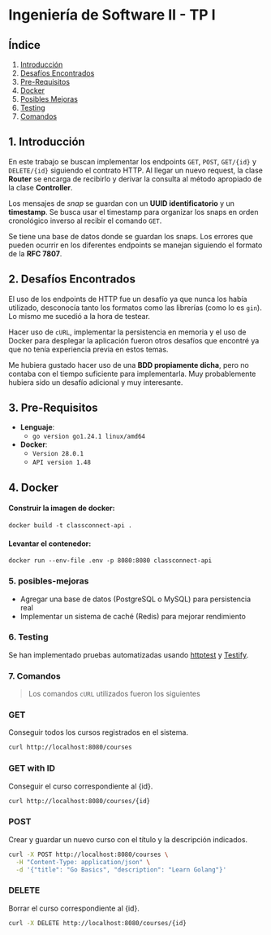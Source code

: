 # Ingeniería de Software II - TP I

## Índice

1. [Introducción](#1-introducción)
2. [Desafíos Encontrados](#2-desafíos-encontrados)
3. [Pre-Requisitos](#3-pre-requisitos)
4. [Docker](#4-docker)
5. [Posibles Mejoras](#5-posibles-mejoras)
6. [Testing](#6-Testing)
7. [Comandos](#7-comandos)

## 1. Introducción

En este trabajo se buscan implementar los endpoints `GET`, `POST`, `GET/{id}` y `DELETE/{id}` siguiendo el contrato HTTP. Al llegar un nuevo request, la clase **Router** se encarga de recibirlo y derivar la consulta al método apropiado de la clase **Controller**.

Los mensajes de *snap* se guardan con un **UUID identificatorio** y un **timestamp**. Se busca usar el timestamp para organizar los snaps en orden cronológico inverso al recibir el comando `GET`.

Se tiene una base de datos donde se guardan los snaps. Los errores que pueden ocurrir en los diferentes endpoints se manejan siguiendo el formato de la **RFC 7807**.

## 2. Desafíos Encontrados

El uso de los endpoints de HTTP fue un desafío ya que nunca los había utilizado, desconocía tanto los formatos como las librerías (como lo es `gin`). Lo mismo me sucedió a la hora de testear.

Hacer uso de `cURL`, implementar la persistencia en memoria y el uso de Docker para desplegar la aplicación fueron otros desafíos que encontré ya que no tenía experiencia previa en estos temas.

Me hubiera gustado hacer uso de una **BDD propiamente dicha**, pero no contaba con el tiempo suficiente para implementarla. Muy probablemente hubiera sido un desafío adicional y muy interesante.

## 3. Pre-Requisitos

- **Lenguaje**:
    - `go version go1.24.1 linux/amd64`
- **Docker**:
    - `Version 28.0.1`
    - `API version 1.48`

## 4. Docker

#### Construir la imagen de docker:

    docker build -t classconnect-api .

#### Levantar el contenedor:

    docker run --env-file .env -p 8080:8080 classconnect-api

### 5. posibles-mejoras

- Agregar una base de datos (PostgreSQL o MySQL) para persistencia real
- Implementar un sistema de caché (Redis) para mejorar rendimiento

### 6. Testing

Se han implementado pruebas automatizadas usando [httptest](https://pkg.go.dev/net/http/httptest) y [Testify](https://pkg.go.dev/github.com/stretchr/testify/assert).

### 7. Comandos

> Los comandos `cURL` utilizados fueron los siguientes

### **GET**

Conseguir todos los cursos registrados en el sistema.

```sh
curl http://localhost:8080/courses
```

### **GET with ID**

Conseguir el curso correspondiente al {id}.

```sh
curl http://localhost:8080/courses/{id}
```

### **POST**

Crear y guardar un nuevo curso con el título y la descripción indicados.

```sh
curl -X POST http://localhost:8080/courses \
  -H "Content-Type: application/json" \
  -d '{"title": "Go Basics", "description": "Learn Golang"}'
```

### **DELETE**

Borrar el curso correspondiente al {id}.

```sh
curl -X DELETE http://localhost:8080/courses/{id}
```
